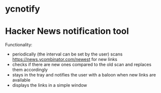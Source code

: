 # ycnotify
Hacker News notification tool
=============================

Functionality:
  - periodically (the interval can be set by the user) scans https://news.ycombinator.com/newest for new links
  - checks if there are new ones compared to the old scan and replaces them accordingly
  - stays in the tray and notifies the user with a baloon when new links are available
  - displays the links in a simple window
